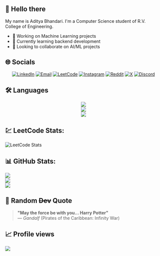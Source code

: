 ## 👋 Hello there 

My name is Aditya Bhandari. I'm a Computer Science student of R.V. College of Engineering.

- 🔭 Working on Machine Learning projects
- 🌱 Currently learning backend development
- 🤝 Looking to collaborate on AI/ML projects

## 🌐 Socials  
<div align="center">
  
  [![LinkedIn](https://img.shields.io/badge/LinkedIn-%230077B5.svg?logo=linkedin&logoColor=white)](https://linkedin.com/in/adityabhandari781) 
  [![Email](https://img.shields.io/badge/Email_me-green)](mailto:adityabhandari781@gmail.com) 
  [![LeetCode](https://img.shields.io/badge/LeetCode-%23FFA116.svg?logo=leetcode&logoColor=white)](https://leetcode.com/adityabhandari781/) 
  [![Instagram](https://img.shields.io/badge/Instagram-%23E4405F.svg?logo=Instagram&logoColor=white)](https://instagram.com/adityabhandari781) 
  [![Reddit](https://img.shields.io/badge/Reddit-%23FF4500.svg?logo=Reddit&logoColor=white)](https://reddit.com/user/machinegun2187) 
  [![X](https://img.shields.io/badge/X-black.svg?logo=X&logoColor=white)](https://x.com/machinegun2187_) 
  [![Discord](https://img.shields.io/badge/Discord:_@aditya__bhandari-blue)](https://discord.com) 
</div>

## 🛠️ Languages
<p align="center">
  <a href="https://skillicons.dev">
    <img src="https://skillicons.dev/icons?i=c,cpp" />
    <br>
    <img src="https://skillicons.dev/icons?i=python,tensorflow,sklearn" />
    <br>
    <img src="https://skillicons.dev/icons?i=html,css,js,nodejs,react,tailwind" />
  </a>
</p>

## 💹 LeetCode Stats:
![LeetCode Stats](https://leetcard.jacoblin.cool/adityabhandari781?theme=dark&font=Nunito&ext=contest)

## 📊 GitHub Stats:
![](https://github-readme-stats.vercel.app/api?username=adityabhandari781&theme=tokyonight&hide_border=false&include_all_commits=true&count_private=true)<br/>
![](https://github-readme-streak-stats.herokuapp.com/?user=adityabhandari781&theme=tokyonight&hide_border=false)<br/>
![](https://github-readme-stats.vercel.app/api/top-langs/?username=adityabhandari781&theme=tokyonight&hide_border=false&include_all_commits=true&count_private=true&layout=compact)

<!-- 
## 🏆 GitHub Trophies
![](https://github-profile-trophy.vercel.app/?username=umaryaksambi&theme=radical&no-frame=false&no-bg=false&margin-w=4)
--> 

## 🤿 Random ~~Dev~~ Quote
> **"May the force be with you... Harry Potter"**  
> — *Gandalf* (Pirates of the Caribbean: Infinity War)

## 📈 Profile views
<div id="header" align="left">
  <img src="https://komarev.com/ghpvc/?username=adityabhandari781&style=flat-square&color=blue""/>
</div>
